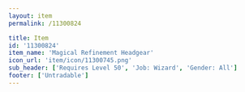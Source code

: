 ```yaml
---
layout: item
permalink: /11300824

title: Item
id: '11300824'
item_name: 'Magical Refinement Headgear'
icon_url: 'item/icon/11300745.png'
sub_header: ['Requires Level 50', 'Job: Wizard', 'Gender: All']
footer: ['Untradable']
---
```

